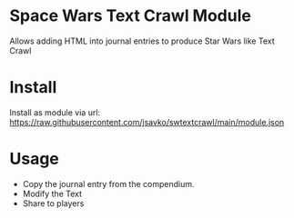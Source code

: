 # Space Wars Text Crawl Module
Allows adding HTML into journal entries to produce Star Wars like Text Crawl

# Install
Install as module via url: https://raw.githubusercontent.com/jsavko/swtextcrawl/main/module.json

# Usage
* Copy the journal entry from the compendium. 
* Modify the Text
* Share to players





